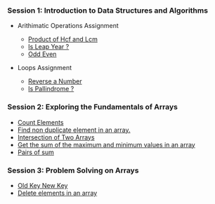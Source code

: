 ### Session 1: Introduction to Data Structures and Algorithms

- Arithimatic Operations Assignment
  - [Product of Hcf and Lcm](Session-1/Arithimatic%20Operations/lcm_hcf.js)
  - [Is Leap Year ?](Session-1/Arithimatic%20Operations/leap_year.js)
  - [Odd Even](Session-1/Arithimatic%20Operations/odd_even.js)

- Loops Assignment
  - [Reverse a Number](Session-1/Loops/reverse_num.js)
  - [Is Pallindrome ?](Session-1/Loops/palindrome.js)

### Session 2: Exploring the Fundamentals of Arrays

  - [Count Elements](Session-2/count_array.js)
  - [Find non duplicate element in an array.](Session-2/unique_element.js)
  - [Intersection of Two Arrays](Session-2/intersect_array.js)
  - [Get the sum of the maximum and minimum values in an array](Session-2/sum_max_min.js)
  - [Pairs of sum](Session-2/sum_pair_arrays.js)

### Session 3: Problem Solving on Arrays

  - [Old Key New Key](Session-3/change_old_with_new_key.js)
  - [Delete elements in an array](Session-3/del_element_array.js)